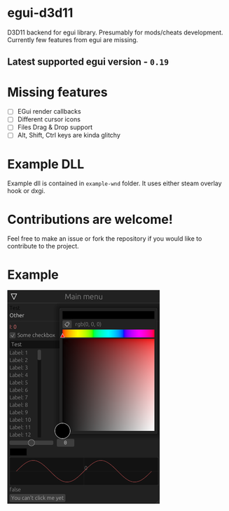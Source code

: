 # egui-d3d11
D3D11 backend for egui library. Presumably for mods/cheats development.
Currently few features from egui are missing.
## Latest supported egui version - `0.19`

# Missing features
- [ ] EGui render callbacks
- [ ] Different cursor icons
- [ ] Files Drag & Drop support
- [ ] Alt, Shift, Ctrl keys are kinda glitchy

# Example DLL
Example dll is contained in `example-wnd` folder. It uses either steam overlay hook or dxgi.

# **Contributions are welcome!**
Feel free to make an issue or fork the repository if you would like to contribute to the project.

# Example
![](pictures/03.png)
